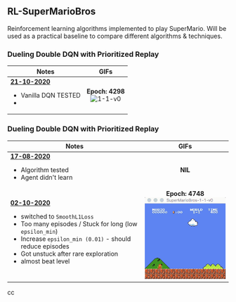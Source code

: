 ## RL-SuperMarioBros

Reinforcement learning algorithms implemented to play SuperMario. Will be used as a practical baseline to compare different algorithms & techniques.

### Dueling Double DQN with Prioritized Replay
| Notes | GIFs |
| --- | :---: |
| <ins>**21-10-2020**</ins> <br> <ul><li>Vanilla DQN TESTED<li></ul> | **Epoch: 4298**<br> ![1-1-v0](https://github.com/nimishsantosh107/RL-SuperMarioBros/raw/master/videos/21-10-2020-1-1-v0.gif)|

### Dueling Double DQN with Prioritized Replay
| Notes | GIFs |
| --- | :---: |
| <ins>**17-08-2020**</ins> <br> <ul><li>Algorithm tested <li>Agent didn't learn</ul> | **NIL** | 
| <ins>**02-10-2020**</ins> <ul><li>switched to `SmoothL1Loss`<li>Too many episodes / Stuck for long (low `epsilon_min`)<li>Increase `epsilon_min (0.01)` - should reduce episodes<li>Got unstuck after rare exploration<li>almost beat level</ul> |**Epoch: 4748**<br> ![1-1-v0](https://github.com/nimishsantosh107/RL-SuperMarioBros/raw/master/videos/02-10-2020-1-1-v0.gif) |
cc


